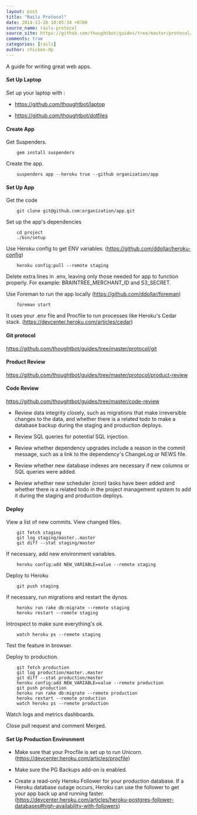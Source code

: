 ```yaml
---
layout: post
title: "Rails Protocol"
date: 2014-11-28 10:05:34 +0700
source_name: rails-protocol
source_site: https://github.com/thoughtbot/guides/tree/master/protocol/rails
comments: true
categories: [rails]
author: chicken-dp
---
```


A guide for writing great web apps.

#### Set Up Laptop

Set up your laptop with : 

* https://github.com/thoughtbot/laptop 

* https://github.com/thoughtbot/dotfiles

#### Create App

Get Suspenders.

```
	gem install suspenders
```

Create the app.

```
	suspenders app --heroku true --github organization/app
```

#### Set Up App

Get the code 

```
	git clone git@github.com:organization/app.git
```

Set up the app's dependencies

```
	cd project
	./bin/setup
```

Use Heroku config to get ENV variables. (https://github.com/ddollar/heroku-config)

```
	heroku config:pull --remote staging
```

Delete extra lines in .env, leaving only those needed for app to function properly. For example: BRAINTREE_MERCHANT_ID and S3_SECRET.

Use Foreman to run the app locally (https://github.com/ddollar/foreman)

```
	foreman start
```

It uses your .env file and Procfile to run processes like Heroku's Cedar stack. (https://devcenter.heroku.com/articles/cedar)

#### Git protocol

https://github.com/thoughtbot/guides/tree/master/protocol/git

#### Product Review

https://github.com/thoughtbot/guides/tree/master/protocol/product-review

#### Code Review

https://github.com/thoughtbot/guides/tree/master/code-review

* Review data integrity closely, such as migrations that make irreversible changes to the data, and whether there is a related todo to make a database backup during the staging and production deploys.

* Review SQL queries for potential SQL injection.

* Review whether dependency upgrades include a reason in the commit message, such as a link to the dependency's 
ChangeLog or NEWS file.

* Review whether new database indexes are necessary if new columns or SQL queries were added.

* Review whether new scheduler (cron) tasks have been added and whether there is a related todo in the project management system to add it during the staging and production deploys.

#### Deploy 

View a list of new commits. View changed files.

```
	git fetch staging
	git log staging/master..master
	git diff --stat staging/master
```

If necessary, add new environment variables.

```
	heroku config:add NEW_VARIABLE=value --remote staging
```

Deploy to Heroku

```
	git push staging
```

If necessary, run migrations and restart the dynos.

```
	heroku run rake db:migrate --remote staging
	heroku restart --remote staging
```

Introspect to make sure everything's ok.

```
	watch heroku ps --remote staging
```

Test the feature in browser.

Deploy to production.

```
	git fetch production
	git log production/master..master
	git diff --stat production/master
	heroku config:add NEW_VARIABLE=value --remote production
	git push production
	heroku run rake db:migrate --remote production
	heroku restart --remote production
	watch heroku ps --remote production
```

Watch logs and metrics dashboards.

Close pull request and comment Merged.

#### Set Up Production Environment

* Make sure that your Procfile is set up to run Unicorn. (https://devcenter.heroku.com/articles/procfile)

* Make sure the PG Backups add-on is enabled.

* Create a read-only Heroku Follower for your production database. If a Heroku database outage occurs, Heroku can use the follower to get your app back up and running faster. (https://devcenter.heroku.com/articles/heroku-postgres-follower-databases#high-availability-with-followers)
